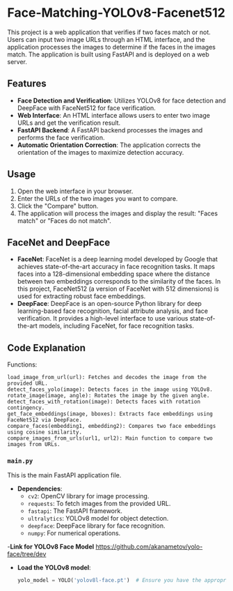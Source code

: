 # Face-Matching-YOLOv8-Facenet512
This project is a web application that verifies if two faces match or not. Users can input two image URLs through an HTML interface, and the application processes the images to determine if the faces in the images match. The application is built using FastAPI and is deployed on a web server.

## Features

- **Face Detection and Verification**: Utilizes YOLOv8 for face detection and DeepFace with FaceNet512 for face verification.
- **Web Interface**: An HTML interface allows users to enter two image URLs and get the verification result.
- **FastAPI Backend**: A FastAPI backend processes the images and performs the face verification.
- **Automatic Orientation Correction**: The application corrects the orientation of the images to maximize detection accuracy.

## Usage

1. Open the web interface in your browser.
2. Enter the URLs of the two images you want to compare.
3. Click the "Compare" button.
4. The application will process the images and display the result: "Faces match" or "Faces do not match".

## FaceNet and DeepFace
- **FaceNet**:
        FaceNet is a deep learning model developed by Google that achieves state-of-the-art accuracy in face recognition tasks.
        It maps faces into a 128-dimensional embedding space where the distance between two embeddings corresponds to the similarity of the faces.
        In this project, FaceNet512 (a version of FaceNet with 512 dimensions) is used for extracting robust face embeddings.
- **DeepFace**:
        DeepFace is an open-source Python library for deep learning-based face recognition, facial attribute analysis, and face verification.
        It provides a high-level interface to use various state-of-the-art models, including FaceNet, for face recognition tasks.

## Code Explanation

Functions:

    load_image_from_url(url): Fetches and decodes the image from the provided URL.
    detect_faces_yolo(image): Detects faces in the image using YOLOv8.
    rotate_image(image, angle): Rotates the image by the given angle.
    detect_faces_with_rotation(image): Detects faces with rotation contingency.
    get_face_embeddings(image, bboxes): Extracts face embeddings using FaceNet512 via DeepFace.
    compare_faces(embedding1, embedding2): Compares two face embeddings using cosine similarity.
    compare_images_from_urls(url1, url2): Main function to compare two images from URLs.

### `main.py`

This is the main FastAPI application file.

- **Dependencies**:
  - `cv2`: OpenCV library for image processing.
  - `requests`: To fetch images from the provided URL.
  - `fastapi`: The FastAPI framework.
  - `ultralytics`: YOLOv8 model for object detection.
  - `deepface`: DeepFace library for face recognition.
  - `numpy`: For numerical operations.

-**Link for YOLOv8 Face Model**
https://github.com/akanametov/yolo-face/tree/dev

- **Load the YOLOv8 model**:
  ```python
  yolo_model = YOLO('yolov8l-face.pt')  # Ensure you have the appropriate YOLOv8 model weights
